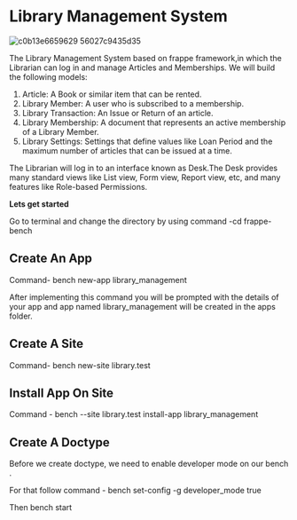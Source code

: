 # Library Management System


![c0b13e6659629 56027c9435d35](https://github.com/JaspinderKaurWalia26/Library_Management_System/assets/132120070/6766552f-a9a3-4e2c-a92f-a34043f43063)

The Library Management System based on frappe framework,in which the Librarian can log in and manage Articles and Memberships. We will build the following models:

1. Article: A Book or similar item that can be rented.
2. Library Member: A user who is subscribed to a membership.
3. Library Transaction: An Issue or Return of an article.
4. Library Membership: A document that represents an active membership of a Library Member.
5. Library Settings: Settings that define values like Loan Period and the maximum number of articles that can be issued at a time.

The Librarian will log in to an interface known as Desk.The Desk provides many standard views like List view, Form view, Report view, etc, and many features like Role-based Permissions.

**Lets get started**

Go to terminal and change the directory by using command -cd frappe-bench

## Create An App 
 Command- bench new-app library_management

 After implementing this command you will be prompted with the details of your app and app named library_management will be created in the apps folder.

 ## Create A Site 
 Command- bench new-site library.test

 ## Install App On Site
 Command - bench --site library.test install-app library_management

 ## Create A Doctype 
 Before we create doctype, we need to enable developer mode on our bench .
 
 For that follow command - bench set-config -g developer_mode true

 Then bench start

 


 

 

